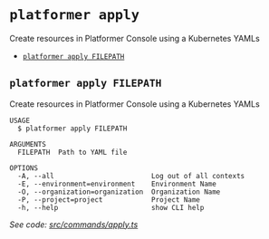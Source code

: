 `platformer apply`
==================

Create resources in Platformer Console using a Kubernetes YAMLs

* [`platformer apply FILEPATH`](#platformer-apply-filepath)

## `platformer apply FILEPATH`

Create resources in Platformer Console using a Kubernetes YAMLs

```
USAGE
  $ platformer apply FILEPATH

ARGUMENTS
  FILEPATH  Path to YAML file

OPTIONS
  -A, --all                        Log out of all contexts
  -E, --environment=environment    Environment Name
  -O, --organization=organization  Organization Name
  -P, --project=project            Project Name
  -h, --help                       show CLI help
```

_See code: [src/commands/apply.ts](https://github.com/platformercloud/cli/blob/v0.0.3/src/commands/apply.ts)_

